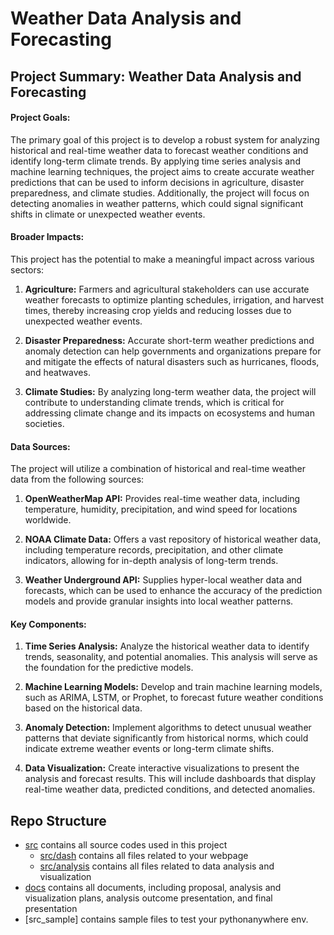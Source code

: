 # Weather Data Analysis and Forecasting
## **Project Summary: Weather Data Analysis and Forecasting**

#### **Project Goals:**
The primary goal of this project is to develop a robust system for analyzing historical and real-time weather data to forecast weather conditions and identify long-term climate trends. By applying time series analysis and machine learning techniques, the project aims to create accurate weather predictions that can be used to inform decisions in agriculture, disaster preparedness, and climate studies. Additionally, the project will focus on detecting anomalies in weather patterns, which could signal significant shifts in climate or unexpected weather events.

#### **Broader Impacts:**
This project has the potential to make a meaningful impact across various sectors:

1. **Agriculture:** Farmers and agricultural stakeholders can use accurate weather forecasts to optimize planting schedules, irrigation, and harvest times, thereby increasing crop yields and reducing losses due to unexpected weather events.
   
2. **Disaster Preparedness:** Accurate short-term weather predictions and anomaly detection can help governments and organizations prepare for and mitigate the effects of natural disasters such as hurricanes, floods, and heatwaves.

3. **Climate Studies:** By analyzing long-term weather data, the project will contribute to understanding climate trends, which is critical for addressing climate change and its impacts on ecosystems and human societies.

#### **Data Sources:**
The project will utilize a combination of historical and real-time weather data from the following sources:

1. **OpenWeatherMap API:** Provides real-time weather data, including temperature, humidity, precipitation, and wind speed for locations worldwide.

2. **NOAA Climate Data:** Offers a vast repository of historical weather data, including temperature records, precipitation, and other climate indicators, allowing for in-depth analysis of long-term trends.

3. **Weather Underground API:** Supplies hyper-local weather data and forecasts, which can be used to enhance the accuracy of the prediction models and provide granular insights into local weather patterns.

#### **Key Components:**
1. **Time Series Analysis:** Analyze the historical weather data to identify trends, seasonality, and potential anomalies. This analysis will serve as the foundation for the predictive models.

2. **Machine Learning Models:** Develop and train machine learning models, such as ARIMA, LSTM, or Prophet, to forecast future weather conditions based on the historical data.

3. **Anomaly Detection:** Implement algorithms to detect unusual weather patterns that deviate significantly from historical norms, which could indicate extreme weather events or long-term climate shifts.

4. **Data Visualization:** Create interactive visualizations to present the analysis and forecast results. This will include dashboards that display real-time weather data, predicted conditions, and detected anomalies.

## Repo Structure
<!--- You can create additional directories and subdirectories but do not remove and rename the following basic directories -->
- [src](src/) contains all source codes used in this project
  - [src/dash](src/webpage/) contains all files related to your webpage
  - [src/analysis](src/analysis/) contains all files related to data analysis and visualization
- [docs](docs/) contains all documents, including proposal, analysis and visualization plans, analysis outcome presentation, and final presentation
- [src_sample] contains sample files to test your pythonanywhere env.
